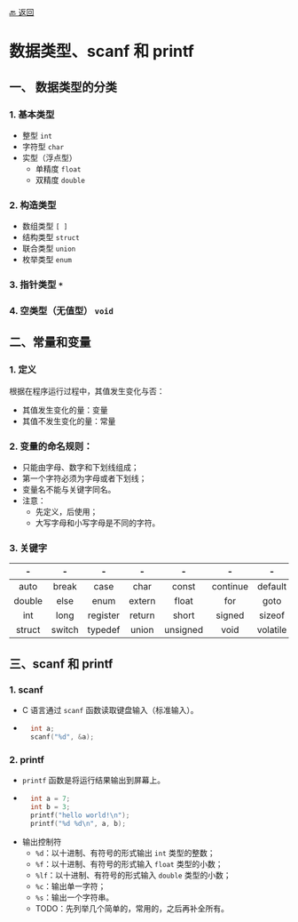 [🔙 返回](../README.md)

# 数据类型、scanf 和 printf

## 一、 数据类型的分类
### 1. 基本类型
  - 整型 `int`
  - 字符型 `char`
  - 实型（浮点型）
    - 单精度 `float`
    - 双精度 `double`
### 2. 构造类型
  - 数组类型 `[ ]`
  - 结构类型 `struct`
  - 联合类型 `union`
  - 枚举类型 `enum`
### 3. 指针类型 `*`
### 4. 空类型（无值型） `void`

## 二、常量和变量
### 1. 定义
根据在程序运行过程中，其值发生变化与否：
  - 其值发生变化的量：变量
  - 其值不发生变化的量：常量
### 2. 变量的命名规则：
  - 只能由字母、数字和下划线组成；
  - 第一个字符必须为字母或者下划线；
  - 变量名不能与关键字同名。
  - 注意：
    - 先定义，后使用；
    - 大写字母和小写字母是不同的字符。
### 3. 关键字
  -|-|-|-|-|-|-|-
  :---:  | :---: | :---:   | :---:  | :---:    | :---:    | :---:    | :---:
  auto   | break | case    | char   | const    | continue | default  | do
  double | else  | enum    | extern | float    | for      | goto     | if
  int    | long  | register| return | short    | signed   | sizeof   | static
  struct | switch| typedef | union  | unsigned | void     | volatile | while

## 三、scanf 和 printf
### 1. scanf
  - C 语言通过 `scanf` 函数读取键盘输入（标准输入）。
  - ``` C
      int a;
      scanf("%d", &a); 
    ```

### 2. printf
  -  `printf` 函数是将运行结果输出到屏幕上。
  - ``` C
      int a = 7;
      int b = 3;
      printf("hello world!\n");
      printf("%d %d\n", a, b); 
    ```
  - 输出控制符
    - `%d`：以十进制、有符号的形式输出 `int` 类型的整数；
    - `%f`：以十进制、有符号的形式输入 `float` 类型的小数；
    - `%lf`：以十进制、有符号的形式输入 `double` 类型的小数；
    - `%c`：输出单一字符；
    - `%s`：输出一个字符串。
    - TODO：先列举几个简单的，常用的，之后再补全所有。
